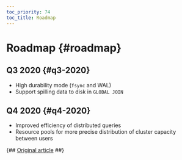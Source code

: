 ```yaml
---
toc_priority: 74
toc_title: Roadmap
---
```


# Roadmap {#roadmap}

## Q3 2020 {#q3-2020}

-   High durability mode (`fsync` and WAL)
-   Support spilling data to disk in `GLOBAL JOIN`

## Q4 2020 {#q4-2020}

-   Improved efficiency of distributed queries
-   Resource pools for more precise distribution of cluster capacity between users

{## [Original article](https://clickhouse.tech/docs/en/roadmap/) ##}
